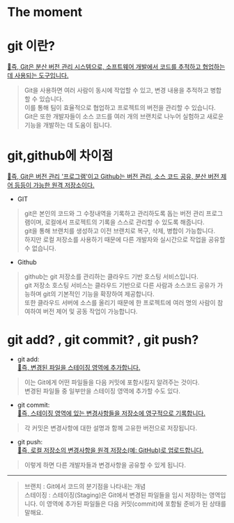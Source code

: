 The moment
=====================

# git 이란?
<u>📌즉, Git은 분산 버전 관리 시스템으로, 소프트웨어 개발에서 코드를 추적하고 협업하는 데 사용되는 도구입니다.</u>

>   Git을 사용하면 여러 사람이 동시에 작업할 수 있고, 변경 내용을 추적하고 병합할 수 있습니다.</br>
>   이를 통해 팀이 효율적으로 협업하고 프로젝트의 버전을 관리할 수 있습니다.</br>
>   Git은 또한 개발자들이 소스 코드를 여러 개의 브랜치로 나누어 실험하고 새로운 기능을 개발하는 데 도움이 됩니다.</br>

# git,github에 차이점

<u>📌즉, Git은 버전 관리 '프로그램'이고 Github는 버전 관리, 소스 코드 공유, 분산 버전 제어 등등이 가능한 원격 저장소이다.</u>

* GIT 
>   git은 본인의 코드와 그 수정내역을 기록하고 관리하도록 돕는 버전 관리 프로그램이며, 로컬에서 프로젝트의 기록을 스스로 관리할 수 있도록 해줍니다.</br>
>   git을 통해 브랜치를 생성하고 이전 브랜치로 복구, 삭제, 병합이 가능합니다.</br>
>   하지만 로컬 저장소를 사용하기 때문에 다른 개발자와 실시간으로 작업을 공유할 수 없습니다.

* Github

>   github는 git 저장소를 관리하는 클라우드 기반 호스팅 서비스입니다.</br>
>   git 저장소 호스팅 서비스는 클라우드 기반으로 다른 사람과 소스코드 공유가 가능하며 git의 기본적인 기능을 확장하여 제공합니다.</br>
>   또한 클라우드 서버에 소스를 올리기 때문에 한 프로젝트에 여러 명의 사람이 참여하여 버전 제어 및 공동 작업이 가능합니다.</br>

# git add? , git commit? , git push?

* git add:</br>
<u>📌즉, 변경된 파일을 스테이징 영역에 추가합니다.</u></br>

>   이는 Git에게 어떤 파일들을 다음 커밋에 포함시킬지 알려주는 것이다. </br>
>   변경된 파일들 중 일부만을 스테이징 영역에 추가할 수도 있다.</br>

* git commit:</br>
<u>📌즉, 스테이징 영역에 있는 변경사항들을 저장소에 영구적으로 기록합니다.</u></br>

>   각 커밋은 변경사항에 대한 설명과 함께 고유한 버전으로 저장됩니다.</br>

* git push:</br>
<u>📌즉, 로컬 저장소의 변경사항을 원격 저장소(예: GitHub)로 업로드합니다.</u></br> 

>   이렇게 하면 다른 개발자들과 변경사항을 공유할 수 있게 됩니다.</br>

***

>   브랜치 : Git에서 코드의 분기점을 나타내는 개념</br>
>   스테이징 : 스테이징(Staging)은 Git에서 변경된 파일들을 임시 저장하는 영역입니다. 이 영역에 추가된 파일들은 다음 커밋(commit)에 포함될 준비가 된 상태를 말해요.